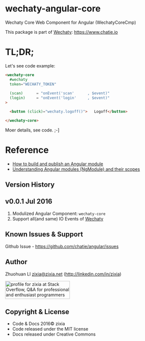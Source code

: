# wechaty-angular-core
Wechaty Core Web Component for Angular (WechatyCoreCmp)

This package is part of [Wechaty](https://github.com/chatie/wechaty): https://www.chatie.io

# TL;DR;

Let's see code example:

```html
<wechaty-core 
  #wechaty
  token="WECHATY_TOKEN"
  
  (scan)      = "onEvent('scan'      , $event)"
  (login)     = "onEvent('login'     , $event)"
>

  <button (click)="wechaty.logoff()">   Logoff</button>

</wechaty-core>
```

Moer details, see code. ;-]

# Reference

* [How to build and publish an Angular module](https://medium.com/@cyrilletuzi/how-to-build-and-publish-an-angular-module-7ad19c0b4464)
* [Understanding Angular modules (NgModule) and their scopes](https://medium.com/@cyrilletuzi/understanding-angular-modules-ngmodule-and-their-scopes-81e4ed6f7407)

Version History
-----------------

## v0.0.1 Jul 2016

1. Modulized Angular Component: `wechaty-core`
1. Support all(and same) IO Events of [Wechaty](https://github.com/chatie/wechaty)

Known Issues & Support
-----------------
Github Issue - https://github.com/chatie/angular/issues

Author
-----------------
Zhuohuan LI <zixia@zixia.net> (http://linkedin.com/in/zixia)

<a href="http://stackoverflow.com/users/1123955/zixia">
  <img src="http://stackoverflow.com/users/flair/1123955.png" width="208" height="58" alt="profile for zixia at Stack Overflow, Q&amp;A for professional and enthusiast programmers" title="profile for zixia at Stack Overflow, Q&amp;A for professional and enthusiast programmers">
</a>

Copyright & License
-------------------
* Code & Docs 2016© zixia
* Code released under the MIT license
* Docs released under Creative Commons
